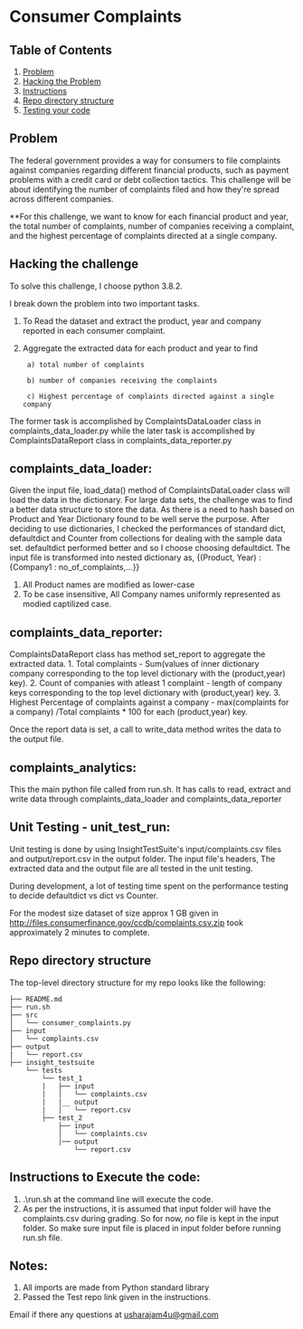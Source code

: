 # Consumer Complaints

## Table of Contents
1. [Problem](README.md#problem)
1. [Hacking the Problem](README.md#hacking-the-problem)
1. [Instructions](README.md#instructions)
1. [Repo directory structure](README.md#repo-directory-structure)
1. [Testing your code](README.md#testing-your-code)

## Problem
The federal government provides a way for consumers to file complaints against companies regarding different financial products, such as payment problems with a credit card or debt collection tactics. This challenge will be about identifying the number of complaints filed and how they're spread across different companies. 

**For this challenge, we want to know for each financial product and year, the total number of complaints, number of companies receiving a complaint, and the highest percentage of complaints directed at a single company.

## Hacking the challenge

To solve this challenge, I choose python 3.8.2. 

I break down the problem into two important tasks.

1. To Read the dataset and extract the product, year and company reported in each consumer complaint.
2. Aggregate the extracted data for each product and year to find

        a) total number of complaints
        
        b) number of companies receiving the complaints
        
        c) Highest percentage of complaints directed against a single company
        
The former task is accomplished by ComplaintsDataLoader class in complaints_data_loader.py while the later task is accomplished by ComplaintsDataReport class in complaints_data_reporter.py

## complaints_data_loader:
Given the input file, load_data() method of ComplaintsDataLoader class will load the data in the dictionary. For large data sets, the challenge was to find a better data structure to store the data. As there is a need to hash based on Product and Year Dictionary found to be well serve the purpose.
   After deciding to use dictionaries, I checked the performances of standard dict, defaultdict and Counter from collections for dealing with the sample data set.
   defaultdict performed better and so I choose choosing defaultdict. The input file is transformed into nested dictionary as,
                    {(Product, Year) : {Company1 : no_of_complaints,...}}
1. All Product names are modified as lower-case
2. To be case insensitive, All Company names uniformly represented as modied captilized case. 

## complaints_data_reporter:
ComplaintsDataReport class has method set_report to aggregate the extracted data. 
       1. Total complaints - Sum(values of inner dictionary company corresponding to the top level dictionary with the (product,year) key).
       2. Count of companies with atleast 1 complaint - length of company keys corresponding to the top level dictionary with (product,year) key.
       3. Highest Percentage of complaints against a company - max(complaints for a company) /Total complaints * 100 for each (product,year) key.
       
 Once the report data is set, a call to write_data method writes the data to the output file.
 
 ## complaints_analytics:
 This the main python file called from run.sh. It has calls to read, extract and write data through complaints_data_loader and complaints_data_reporter
 
## Unit Testing - unit_test_run:

Unit testing is done by using InsightTestSuite's  input/complaints.csv files and output/report.csv in the output folder. The input file's headers, The extracted data and the output file are all tested in the unit testing.

During development, a lot of testing time spent on the performance testing to decide defaultdict vs dict vs Counter.

For the modest size dataset of size approx 1 GB given in http://files.consumerfinance.gov/ccdb/complaints.csv.zip  took approximately 2 minutes to complete.
 

## Repo directory structure
The top-level directory structure for my repo looks like the following:

    ├── README.md
    ├── run.sh
    ├── src
    │   └── consumer_complaints.py
    ├── input
    │   └── complaints.csv
    ├── output
    |   └── report.csv
    ├── insight_testsuite
        └── tests
            └── test_1
            |   ├── input
            |   │   └── complaints.csv
            |   |__ output
            |   │   └── report.csv
            ├── test_2
                ├── input
                │   └── complaints.csv
                |── output
                    └── report.csv

## Instructions to Execute the code:

1. .\run.sh at the command line will execute the code. 
2. As per the instructions, it is assumed that input folder will have the complaints.csv during grading. So for now, no file is kept in the input folder. So make sure input file is placed in input folder before running run.sh file.

## Notes:

1. All imports are made from Python standard library
2. Passed the Test repo link given in the instructions. 

Email if there any questions at usharajam4u@gmail.com

